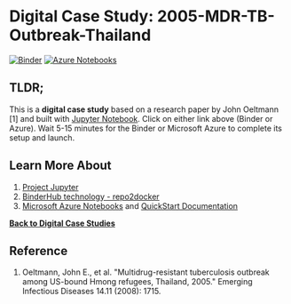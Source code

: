 # Digital Case Study: 2005-MDR-TB-Outbreak-Thailand

[![Binder](https://beta.mybinder.org/badge.svg)](https://beta.mybinder.org/v2/gh/PHI-Case-Studies/2005-MDR-TB-Outbreak-Thailand/master) [![Azure Notebooks](https://notebooks.azure.com/launch.png)](https://notebooks.azure.com/import/gh/PHI-Case-Studies/2005-MDR-TB-Outbreak-Thailand)


## TLDR;
This is a **digital case study** based on a research paper by John Oeltmann [1] and built with [Jupyter Notebook](https://jupyter.org/). Click on either link above (Binder or Azure). Wait 5-15 minutes for the Binder or Microsoft Azure to complete its setup and launch.

## Learn More About
1. [Project Jupyter](https://jupyter.org/)
2. [BinderHub technology - repo2docker](https://repo2docker.readthedocs.io/en/latest/)
3. [Microsoft Azure Notebooks](https://notebooks.azure.com/) and [QuickStart Documentation](https://docs.microsoft.com/en-us/azure/notebooks/)

**[Back to Digital Case Studies](https://github.com/PHI-Case-Studies)**

## Reference
1. Oeltmann, John E., et al. "Multidrug-resistant tuberculosis outbreak among US-bound Hmong refugees, Thailand, 2005." Emerging Infectious Diseases 14.11 (2008): 1715.
